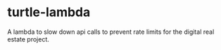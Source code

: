 # turtle-lambda
A lambda to slow down api calls to prevent rate limits for the digital real estate project.
